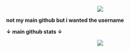 <p align="center">
  <a href="https://github.com/ZtheTwink">
    <img src="https://discord.c99.nl/widget/theme-4/424914985466986498.png" />
     </a>
 <p><strong>not my main github but i wanted the username</strong></p>
  <p><strong></strong></p>
  			<p><strong>↓ main github stats ↓</strong></p>

<p align="center">
	<tr>
		<td align="center" style="padding=0;width=50%;">
			<img src="https://github-readme-stats.vercel.app/api/?username=ZtheTwink&title_color=887ed4&text_color=887ed4&show_icons=true&bg_color=00000000&hide_border=true&icon_color=8A2BE2&hide_title=true&count_private=true&include_all_commits=true&enable_animations=true" />
		</td>
	</tr>
</p>
